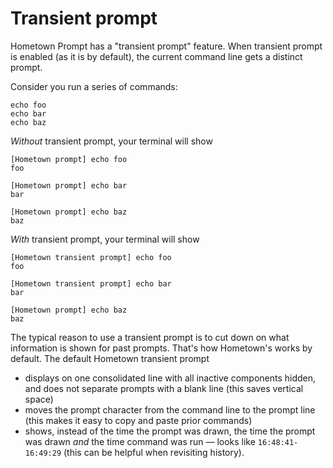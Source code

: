 # Transient prompt

Hometown Prompt has a "transient prompt" feature. When transient prompt is enabled (as it is by default), the current command line gets a distinct prompt.

Consider you run a series of commands:

```
echo foo
echo bar
echo baz
```

_Without_ transient prompt, your terminal will show

```shell
[Hometown prompt] echo foo
foo

[Hometown prompt] echo bar
bar

[Hometown prompt] echo baz
baz
```

_With_ transient prompt, your terminal will show

```shell
[Hometown transient prompt] echo foo
foo

[Hometown transient prompt] echo bar
bar

[Hometown prompt] echo baz
baz
```

The typical reason to use a transient prompt is to cut down on what information is shown for past prompts. That's how Hometown's works by default. The default Hometown transient prompt

- displays on one consolidated line with all inactive components hidden, and does not separate prompts with a blank line (this saves vertical space)
- moves the prompt character from the command line to the prompt line (this makes it easy to copy and paste prior commands)
- shows, instead of the time the prompt was drawn, the time the prompt was drawn _and_ the time command was run — looks like `16:48:41-16:49:29` (this can be helpful when revisiting history).
